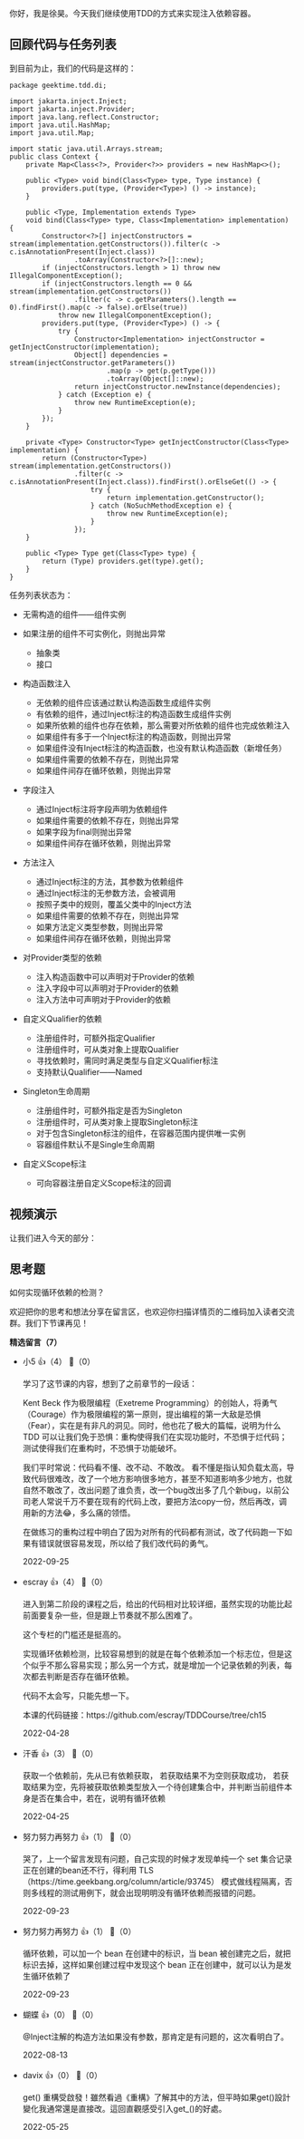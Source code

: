 你好，我是徐昊。今天我们继续使用TDD的方式来实现注入依赖容器。

## 回顾代码与任务列表

到目前为止，我们的代码是这样的：

```
package geektime.tdd.di;

import jakarta.inject.Inject;
import jakarta.inject.Provider;
import java.lang.reflect.Constructor;
import java.util.HashMap;
import java.util.Map;
 
import static java.util.Arrays.stream;
public class Context {
    private Map<Class<?>, Provider<?>> providers = new HashMap<>();
    
    public <Type> void bind(Class<Type> type, Type instance) {
        providers.put(type, (Provider<Type>) () -> instance);
    }
    
    public <Type, Implementation extends Type>
    void bind(Class<Type> type, Class<Implementation> implementation) {
        Constructor<?>[] injectConstructors = stream(implementation.getConstructors()).filter(c -> c.isAnnotationPresent(Inject.class))
                .toArray(Constructor<?>[]::new);
        if (injectConstructors.length > 1) throw new IllegalComponentException();
        if (injectConstructors.length == 0 && stream(implementation.getConstructors())
                .filter(c -> c.getParameters().length == 0).findFirst().map(c -> false).orElse(true))
            throw new IllegalComponentException();
        providers.put(type, (Provider<Type>) () -> {
            try {
                Constructor<Implementation> injectConstructor = getInjectConstructor(implementation);
                Object[] dependencies = stream(injectConstructor.getParameters())
                        .map(p -> get(p.getType()))
                        .toArray(Object[]::new);
                return injectConstructor.newInstance(dependencies);
            } catch (Exception e) {
                throw new RuntimeException(e);
            }
        });
    }
    
    private <Type> Constructor<Type> getInjectConstructor(Class<Type> implementation) {
        return (Constructor<Type>) stream(implementation.getConstructors())
                .filter(c -> c.isAnnotationPresent(Inject.class)).findFirst().orElseGet(() -> {
                    try {
                        return implementation.getConstructor();
                    } catch (NoSuchMethodException e) {
                        throw new RuntimeException(e);
                    }
                });
    }
    
    public <Type> Type get(Class<Type> type) {
        return (Type) providers.get(type).get();
    }
}
```

任务列表状态为：

- 无需构造的组件——组件实例
- 如果注册的组件不可实例化，则抛出异常
  
  - 抽象类
  - 接口
- 构造函数注入
  
  - 无依赖的组件应该通过默认构造函数生成组件实例
  - 有依赖的组件，通过Inject标注的构造函数生成组件实例
  - 如果所依赖的组件也存在依赖，那么需要对所依赖的组件也完成依赖注入
  - 如果组件有多于一个Inject标注的构造函数，则抛出异常
  - 如果组件没有Inject标注的构造函数，也没有默认构造函数（新增任务）
  - 如果组件需要的依赖不存在，则抛出异常
  - 如果组件间存在循环依赖，则抛出异常
- 字段注入
  
  - 通过Inject标注将字段声明为依赖组件
  - 如果组件需要的依赖不存在，则抛出异常
  - 如果字段为final则抛出异常
  - 如果组件间存在循环依赖，则抛出异常
- 方法注入
  
  - 通过Inject标注的方法，其参数为依赖组件
  - 通过Inject标注的无参数方法，会被调用
  - 按照子类中的规则，覆盖父类中的Inject方法
  - 如果组件需要的依赖不存在，则抛出异常
  - 如果方法定义类型参数，则抛出异常
  - 如果组件间存在循环依赖，则抛出异常
- 对Provider类型的依赖
  
  - 注入构造函数中可以声明对于Provider的依赖
  - 注入字段中可以声明对于Provider的依赖
  - 注入方法中可声明对于Provider的依赖
- 自定义Qualifier的依赖
  
  - 注册组件时，可额外指定Qualifier
  - 注册组件时，可从类对象上提取Qualifier
  - 寻找依赖时，需同时满足类型与自定义Qualifier标注
  - 支持默认Qualifier——Named
- Singleton生命周期
  
  - 注册组件时，可额外指定是否为Singleton
  - 注册组件时，可从类对象上提取Singleton标注
  - 对于包含Singleton标注的组件，在容器范围内提供唯一实例
  - 容器组件默认不是Single生命周期
- 自定义Scope标注
  
  - 可向容器注册自定义Scope标注的回调

## 视频演示

让我们进入今天的部分：

## 思考题

如何实现循环依赖的检测？

欢迎把你的思考和想法分享在留言区，也欢迎你扫描详情页的二维码加入读者交流群。我们下节课再见！
<div><strong>精选留言（7）</strong></div><ul>
<li><span>小5</span> 👍（4） 💬（0）<p>学习了这节课的内容，想到了之前章节的一段话：

Kent Beck 作为极限编程（Exetreme Programming）的创始人，将勇气（Courage）作为极限编程的第一原则，提出编程的第一大敌是恐惧（Fear），实在是有非凡的洞见。同时，他也花了极大的篇幅，说明为什么 TDD 可以让我们免于恐惧：重构使得我们在实现功能时，不恐惧于烂代码；测试使得我们在重构时，不恐惧于功能破坏。

我们平时常说：代码看不懂、改不动、不敢改。
看不懂是指认知负载太高，导致代码很难改，改了一个地方影响很多地方，甚至不知道影响多少地方，也就自然不敢改了，改出问题了谁负责，改一个bug改出多了几个新bug，以前公司老人常说千万不要在现有的代码上改，要把方法copy一份，然后再改，调用新的方法😂，多么痛的领悟。

在做练习的重构过程中明白了因为对所有的代码都有测试，改了代码跑一下如果有错误就很容易发现，所以给了我们改代码的勇气。</p>2022-09-25</li><br/><li><span>escray</span> 👍（4） 💬（0）<p>进入到第二阶段的课程之后，给出的代码相对比较详细，虽然实现的功能比起前面要复杂一些，但是跟上节奏就不那么困难了。

这个专栏的门槛还是挺高的。

实现循环依赖检测，比较容易想到的就是在每个依赖添加一个标志位，但是这个似乎不那么容易实现；那么另一个方式，就是增加一个记录依赖的列表，每次都去判断是否存在循环依赖。

代码不太会写，只能先想一下。

本课的代码链接：https:&#47;&#47;github.com&#47;escray&#47;TDDCourse&#47;tree&#47;ch15</p>2022-04-28</li><br/><li><span>汗香</span> 👍（3） 💬（0）<p>获取一个依赖前，先从已有依赖获取，
    若获取结果不为空则获取成功，
    若获取结果为空，先将被获取依赖类型放入一个待创建集合中，并判断当前组件本身是否在集合中，若在，说明有循环依赖
</p>2022-04-25</li><br/><li><span>努力努力再努力</span> 👍（1） 💬（0）<p>哭了，上一个留言发现有问题，自己实现的时候才发现单纯一个 set 集合记录正在创建的bean还不行，得利用 TLS（https:&#47;&#47;time.geekbang.org&#47;column&#47;article&#47;93745） 模式做线程隔离，否则多线程的测试用例下，就会出现明明没有循环依赖而报错的问题。</p>2022-09-23</li><br/><li><span>努力努力再努力</span> 👍（1） 💬（0）<p>循环依赖，可以加一个 bean 在创建中的标识，当 bean 被创建完之后，就把标识去掉，这样如果创建过程中发现这个 bean 正在创建中，就可以认为是发生循环依赖了</p>2022-09-23</li><br/><li><span>蝴蝶</span> 👍（0） 💬（0）<p>@Inject注解的构造方法如果没有参数，那肯定是有问题的，这次看明白了。</p>2022-08-13</li><br/><li><span>davix</span> 👍（0） 💬（0）<p>get() 重構受啟發！雖然看過《重構》了解其中的方法，但平時如果get()設計變化我通常還是直接改。這回直觀感受引入get_()的好處。</p>2022-05-25</li><br/>
</ul>
